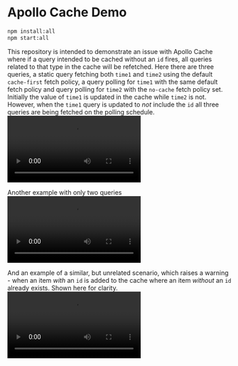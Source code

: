 # Apollo Cache Demo

```bash
npm install:all
npm start:all
```

This repository is intended to demonstrate an issue with Apollo Cache where if a query intended to be cached without an `id` fires, all queries related to that type in the cache will be refetched.
Here there are three queries, a static query fetching both `time1` and `time2` using the default `cache-first` fetch policy, a query polling for `time1` with the same default fetch policy and query polling for `time2` with the `no-cache` fetch policy set. Initially the value of `time1` is updated in the cache while `time2` is not. However, when the `time1` query is updated to _not_ include the `id` all three queries are being fetched on the polling schedule.
<video src='https://github.com/jvm986/apollo-cache-demo/assets/20093619/78522b89-4d7e-487f-bc1a-61561c922706' />

Another example with only two queries
<video src='https://github.com/jvm986/apollo-cache-demo/assets/20093619/150be230-b9c6-46fe-a91e-c23eebe239df' />

And an example of a similar, but unrelated scenario, which raises a warning - when an item _with_ an `id` is added to the cache where an item _without_ an `id` already exists. Shown here for clarity.
<video src='https://github.com/jvm986/apollo-cache-demo/assets/20093619/09da0b05-0cc9-4d12-a53e-c425df48af0a' />


